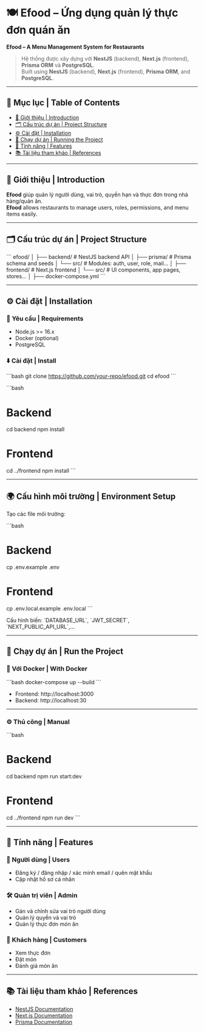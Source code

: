 
# 🍽️ Efood – Ứng dụng quản lý thực đơn quán ăn  
**Efood – A Menu Management System for Restaurants**

> Hệ thống được xây dựng với **NestJS** (backend), **Next.js** (frontend), **Prisma ORM** và **PostgreSQL**.  
> Built using **NestJS** (backend), **Next.js** (frontend), **Prisma ORM**, and **PostgreSQL**.

---

## 📂 Mục lục | Table of Contents

- [🧾 Giới thiệu | Introduction](#-giới-thiệu--introduction)
- [🗂️ Cấu trúc dự án | Project Structure](#-cấu-trúc-dự-án--project-structure)
- [⚙️ Cài đặt | Installation](#️-cài-đặt--installation)
- [🚀 Chạy dự án | Running the Project](#-chạy-dự-án--running-the-project)
- [🧩 Tính năng | Features](#-tính-năng--features)
- [📚 Tài liệu tham khảo | References](#-tài-liệu-tham-khảo--references)

---

## 🧾 Giới thiệu | Introduction

**Efood** giúp quản lý người dùng, vai trò, quyền hạn và thực đơn trong nhà hàng/quán ăn.  
**Efood** allows restaurants to manage users, roles, permissions, and menu items easily.

---

## 🗂️ Cấu trúc dự án | Project Structure

\`\`\`
efood/
│
├── backend/          # NestJS backend API
│   ├── prisma/       # Prisma schema and seeds
│   └── src/          # Modules: auth, user, role, mail...
│
├── frontend/         # Next.js frontend
│   └── src/          # UI components, app pages, stores...
│
├── docker-compose.yml
\`\`\`

---

## ⚙️ Cài đặt | Installation

### 🔧 Yêu cầu | Requirements

- Node.js >= 16.x  
- Docker (optional)  
- PostgreSQL

### ⬇️ Cài đặt | Install

\`\`\`bash
git clone https://github.com/your-repo/efood.git
cd efood
\`\`\`

\`\`\`bash
# Backend
cd backend
npm install

# Frontend
cd ../frontend
npm install
\`\`\`

---

## 🌍 Cấu hình môi trường | Environment Setup

Tạo các file môi trường:

\`\`\`bash
# Backend
cp .env.example .env

# Frontend
cp .env.local.example .env.local
\`\`\`

Cấu hình biến: \`DATABASE_URL\`, \`JWT_SECRET\`, \`NEXT_PUBLIC_API_URL\`,...

---

## 🚀 Chạy dự án | Run the Project

### 🐳 Với Docker | With Docker

\`\`\`bash
docker-compose up --build
\`\`\`

- Frontend: http://localhost:3000  
- Backend: http://localhost:30

---

### ⚙️ Thủ công | Manual

\`\`\`bash
# Backend
cd backend
npm run start:dev

# Frontend
cd ../frontend
npm run dev
\`\`\`

---

## 🧩 Tính năng | Features

### 👥 Người dùng | Users

- Đăng ký / đăng nhập / xác minh email / quên mật khẩu  
- Cập nhật hồ sơ cá nhân

### 🛠️ Quản trị viên | Admin

- Gán và chỉnh sửa vai trò người dùng  
- Quản lý quyền và vai trò  
- Quản lý thực đơn món ăn

### 🍴 Khách hàng | Customers

- Xem thực đơn  
- Đặt món  
- Đánh giá món ăn

---

## 📚 Tài liệu tham khảo | References

- [NestJS Documentation](https://docs.nestjs.com)
- [Next.js Documentation](https://nextjs.org/docs)
- [Prisma Documentation](https://www.prisma.io/docs)
